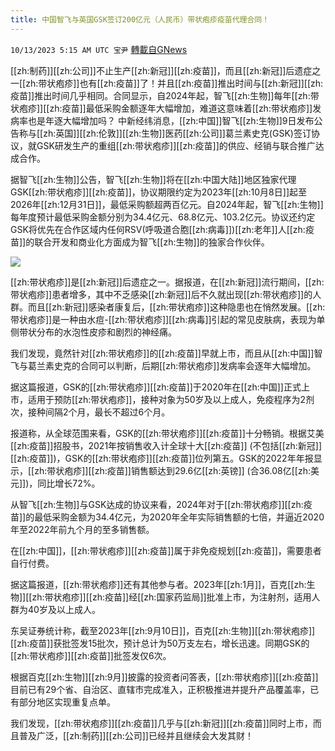 ```yaml
---
title: 中国智飞与英国GSK签订200亿元（人民币）带状疱疹疫苗代理合同！
---
```

`10/13/2023 5:15 AM UTC 宝尹` [轉載自GNews](https://gnews.org/articles/1827269)

[[zh:制药]][[zh:公司]]不止生产[[zh:新冠]][[zh:疫苗]]，而且[[zh:新冠]]后遗症之一[[zh:带状疱疹]]也有[[zh:疫苗]]了！并且[[zh:疫苗]]推出时间与[[zh:新冠]][[zh:疫苗]]推出时间几乎相同。合同显示，自2024年起，智飞[[zh:生物]]每年[[zh:带状疱疹]][[zh:疫苗]]最低采购金额逐年大幅增加，难道这意味着[[zh:带状疱疹]]发病率也是年逐大幅增加吗？
中新经纬消息，[[zh:中国]]智飞[[zh:生物]]9日发布公告称与[[zh:英国]][[zh:伦敦]][[zh:生物]]医药[[zh:公司]]葛兰素史克(GSK)签订协议，就GSK研发生产的重组[[zh:带状疱疹]][[zh:疫苗]]的供应、经销与联合推广达成合作。

据智飞[[zh:生物]]公告，智飞[[zh:生物]]将在[[zh:中国大陆]]地区独家代理GSK[[zh:带状疱疹]][[zh:疫苗]]，协议期限约定为2023年[[zh:10月8日]]起至2026年[[zh:12月31日]]，最低采购额超两百亿元。自2024年起，智飞[[zh:生物]]每年度预计最低采购金额分别为34.4亿元、68.8亿元、103.2亿元。协议还约定GSK将优先在合作区域内任何RSV(呼吸道合胞[[zh:病毒]])[[zh:老年]]人[[zh:疫苗]]的联合开发和商业化方面成为智飞[[zh:生物]]的独家合作伙伴。

![](https://i.imgur.com/NYVPH9a.png)

[[zh:带状疱疹]]是[[zh:新冠]]后遗症之一。据报道，在[[zh:新冠]]流行期间，[[zh:带状疱疹]]患者增多，其中不乏感染[[zh:新冠]]后不久就出现[[zh:带状疱疹]]的人群。而且[[zh:新冠]]感染者康复后，[[zh:带状疱疹]]这种隐患也在悄然发展。[[zh:带状疱疹]]是一种由水痘-[[zh:带状疱疹]][[zh:病毒]]引起的常见皮肤病，表现为单侧带状分布的水泡性皮疹和剧烈的神经痛。

我们发现，竟然针对[[zh:带状疱疹]]的[[zh:疫苗]]早就上市，而且从[[zh:中国]]智飞与葛兰素史克的合同可以判断，后期[[zh:带状疱疹]]发病率会逐年大幅增加。

据这篇报道，GSK的[[zh:带状疱疹]][[zh:疫苗]]于2020年在[[zh:中国]]正式上市，适用于预防[[zh:带状疱疹]]，接种对象为50岁及以上成人，免疫程序为2剂次，接种间隔2个月，最长不超过6个月。

报道称，从全球范围来看，GSK的[[zh:带状疱疹]][[zh:疫苗]]十分畅销。根据艾美[[zh:疫苗]]招股书，2021年按销售收入计全球十大[[zh:疫苗]] (不包括[[zh:新冠]][[zh:疫苗]])，GSK的[[zh:带状疱疹]][[zh:疫苗]]位列第五。GSK的2022年年报显示，[[zh:带状疱疹]][[zh:疫苗]]销售额达到29.6亿[[zh:英镑]] (合36.08亿[[zh:美元]])，同比增长72%。

从智飞[[zh:生物]]与GSK达成的协议来看，2024年对于[[zh:带状疱疹]][[zh:疫苗]]的最低采购金额为34.4亿元，为2020年全年实际销售额的七倍，并逼近2020年至2022年前九个月的至多销售额。

在[[zh:中国]]，[[zh:带状疱疹]][[zh:疫苗]]属于非免疫规划[[zh:疫苗]]，需要患者自行付费。

据这篇报道，[[zh:带状疱疹]]还有其他参与者。2023年[[zh:1月]]，百克[[zh:生物]][[zh:带状疱疹]][[zh:疫苗]]经[[zh:国家药监局]]批准上市，为注射剂，适用人群为40岁及以上成人。

东吴证券统计称，截至2023年[[zh:9月10日]]，百克[[zh:生物]][[zh:带状疱疹]][[zh:疫苗]]获批签发15批次，预计总计为50万支左右，增长迅速。同期GSK的[[zh:带状疱疹]][[zh:疫苗]]批签发仅6次。

根据百克[[zh:生物]][[zh:9月]]披露的投资者问答表，[[zh:带状疱疹]][[zh:疫苗]]目前已有29个省、自治区、直辖市完成准入，正积极推进并提升产品覆盖率，已有部分地区实现重复点单。

我们发现，[[zh:带状疱疹]][[zh:疫苗]]几乎与[[zh:新冠]][[zh:疫苗]]同时上市，而且普及广泛，[[zh:制药]][[zh:公司]]已经并且继续会大发其财！
